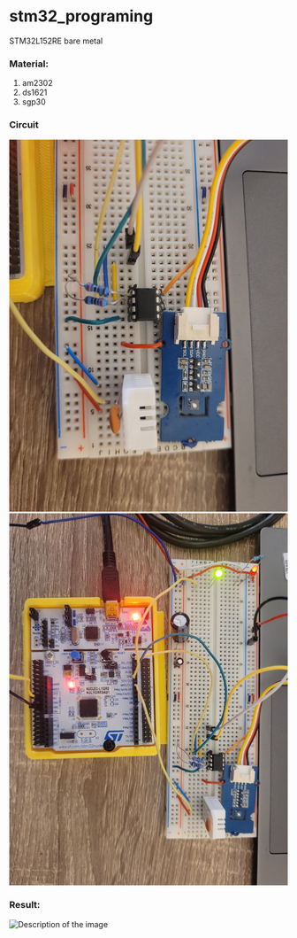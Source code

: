 # stm32_programing
STM32L152RE bare metal

### Material:
1. am2302
2. ds1621
3. sgp30

### Circuit
![Description of the image](img/20250729_170734.jpg)
![Description of the image](img/20250729_170754.jpg)

### Result:
![Description of the image](/img/2025-07-29_165742.png)
